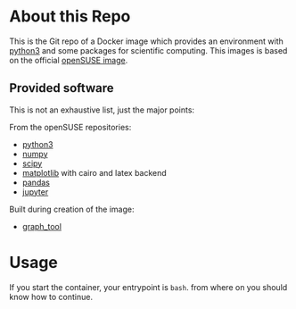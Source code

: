 # About this Repo

This is the Git repo of a Docker image which provides an environment with [python3](https://www.python.org/) and some packages for scientific computing.
This images is based on the official [openSUSE image](https://hub.docker.com/_/opensuse/).

## Provided software
This is not an exhaustive list, just the major points:

From the openSUSE repositories:

* [python3](https://www.python.org/)
* [numpy](http://www.numpy.org/)
* [scipy](https://www.scipy.org/)
* [matplotlib](https://matplotlib.org/) with cairo and latex backend
* [pandas](https://pandas.pydata.org/)
* [jupyter](https://jupyter.org/)

Built during creation of the image:

* [graph_tool](https://graph-tool.skewed.de/)


#  Usage

If you start the container, your entrypoint is ```bash```. from where on you should know how to continue.